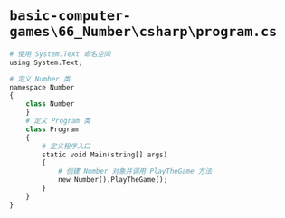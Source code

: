 # `basic-computer-games\66_Number\csharp\program.cs`

```py
# 使用 System.Text 命名空间
using System.Text;

# 定义 Number 类
namespace Number
{
    class Number
    }
    # 定义 Program 类
    class Program
    {
        # 定义程序入口
        static void Main(string[] args)
        {
            # 创建 Number 对象并调用 PlayTheGame 方法
            new Number().PlayTheGame();
        }
    }
}
```